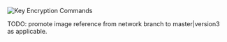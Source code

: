 ![Key Encryption Commands](https://raw.githubusercontent.com/libbitcoin/libbitcoin-explorer/netork/img/key-encryption-commands.png)

TODO: promote image reference from network branch to master|version3 as applicable.